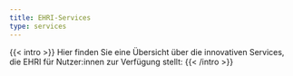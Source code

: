 ```yaml
---
title: EHRI-Services
type: services
---
```


{{< intro >}}
Hier finden Sie eine Übersicht über die innovativen Services, die EHRI für Nutzer:innen zur Verfügung stellt:
{{< /intro >}}
